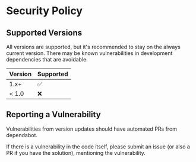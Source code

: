 # Security Policy

## Supported Versions

All versions are supported, but it's recommended to stay on the always current version.
There may be known vulnerabilities in development dependencies that are avoidable.

| Version | Supported          |
| ------- | ------------------ |
| 1.x+    | :white_check_mark: |
| < 1.0   | :x:

## Reporting a Vulnerability

Vulnerabilities from version updates should have automated PRs from dependabot.

If there is a vulnerability in the code itself, please submit an issue (or also a PR if you have the solution), mentioning the vulnerability.
